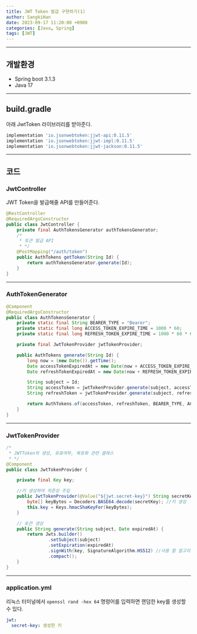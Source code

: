 ```yaml
---
title: JWT Token 발급 구현하기(1)
author: SangkiHan
date: 2023-09-17 11:20:00 +0900
categories: [Java, Spring]
tags: [JWT]
---
```

------------

## 개발환경
+ Spring boot 3.1.3
+ Java 17

------------

## build.gradle

아래 JwtToken 라이브러리를 받아준다.

``` gradle
implementation 'io.jsonwebtoken:jjwt-api:0.11.5'
implementation 'io.jsonwebtoken:jjwt-impl:0.11.5'
implementation 'io.jsonwebtoken:jjwt-jackson:0.11.5'
```

------------

## 코드

### JwtController

JWT Token을 발급해줄 API를 만들어준다.

``` java
@RestController
@RequiredArgsConstructor
public class JwtController {
	private final AuthTokensGenerator authTokensGenerator;
	/*
	 * 토큰 발급 API
	 * */
	@PostMapping("/auth/token")
	public AuthTokens getToken(String Id) {
		return authTokensGenerator.generate(Id);
	}
}
```

------------

### AuthTokenGenerator
``` java
@Component
@RequiredArgsConstructor
public class AuthTokensGenerator {
    private static final String BEARER_TYPE = "Bearer";
    private static final long ACCESS_TOKEN_EXPIRE_TIME = 1000 * 60;       // 1분 -> 테스트를 위해 짧게 설정
    private static final long REFRESH_TOKEN_EXPIRE_TIME = 1000 * 60 * 60;  //1시간 -> 테스트를 위해 짧게 설정

    private final JwtTokenProvider jwtTokenProvider;

    public AuthTokens generate(String Id) {
        long now = (new Date()).getTime();
        Date accessTokenExpiredAt = new Date(now + ACCESS_TOKEN_EXPIRE_TIME);				//AccessToken 유효기간 지정
        Date refreshTokenExpiredAt = new Date(now + REFRESH_TOKEN_EXPIRE_TIME);				//RefreshToken 유효기간 지정

        String subject = Id;
        String accessToken = jwtTokenProvider.generate(subject, accessTokenExpiredAt);		//AccessToken 생성
        String refreshToken = jwtTokenProvider.generate(subject, refreshTokenExpiredAt);	//RefreshToken 생성

        return AuthTokens.of(accessToken, refreshToken, BEARER_TYPE, ACCESS_TOKEN_EXPIRE_TIME / 1000L);
    }
}
```

------------

### JwtTokenProvider
``` java
/*
 * JWTToken의 생성, 유효여부, 복호화 관련 클래스
 * */
@Component
public class JwtTokenProvider {

    private final Key key;

    //키 생성하여 의존성 주입
    public JwtTokenProvider(@Value("${jwt.secret-key}") String secretKey) {
        byte[] keyBytes = Decoders.BASE64.decode(secretKey); //키 생성
        this.key = Keys.hmacShaKeyFor(keyBytes);
    }

    // 토큰 생성
    public String generate(String subject, Date expiredAt) {
        return Jwts.builder()
                .setSubject(subject)
                .setExpiration(expiredAt)
                .signWith(key, SignatureAlgorithm.HS512) //사용 할 알고리즘 지정
                .compact();
    }
}
```

------------

### application.yml

리눅스 터미널에서 ```openssl rand -hex 64``` 명령어를 입력하면 랜덤한 key를 생성할 수 있다.

``` yml
jwt:
  secret-key: 생성한 키
```